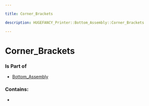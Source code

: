 ```yaml
---

title: Corner_Brackets

description: HUGEFANCY_Printer::Bottom_Assembly::Corner_Brackets

---
```

# Corner_Brackets
<script>
    var geoarray = '{"Corner_Brackets": {}}';
</script>
<script>
    var basepath = '/assets/HUGEFANCY_Printer/Bottom_Assembly/';
</script>
<link rel="stylesheet" href="/css/container.css">

<div id="container"></div>

<!-- these are the required scripts for the three.js scene -->
<script src="/lib/three.min.js"></script>
<script src="/lib/OrbitControls.js"></script>
<script src="/lib/RectAreaLightUniformsLib.js"></script>
<!-- this is your app's lib file -->
<script src="/lib/triceratops_app.js"></script>
### Is Part of
- [Bottom_Assembly](../Bottom_Assembly)  

### Contains:
- [](./Corner_Brackets/)


